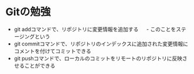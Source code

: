  # Gitの勉強
 - git addコマンドで、リポジトリに変更情報を追加する
 　  - このことをステージングという
 - git commitコマンドで、リポジトリのインデックスに追加された変更情報にコメントを付けてコミットできる
 - git pushコマンドで、ローカルのコミットをリモートのリポジトリに反映させることができる